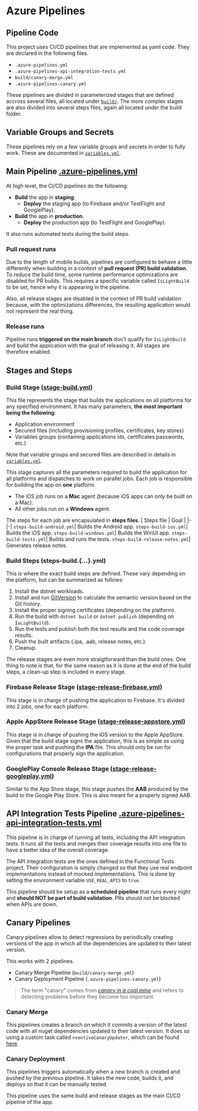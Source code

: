 # Azure Pipelines

## Pipeline Code
This project uses CI/CD pipelines that are implemented as yaml code.
They are declared in the following files.
- `.azure-pipelines.yml`
- `.azure-pipelines-api-integration-tests.yml`
- `build/canary-merge.yml`
- `.azure-pipelines-canary.yml`

These pipelines are divided in parameterized stages that are defined accross several files, all located under [`build/`](build/).
The more complex stages are also divided into several steps files, again all located under the build folder.

## Variable Groups and Secrets
These pipelines rely on a few variable groups and secrets in order to fully work. These are documented in [`variables.yml`](build/variables.yml).

## Main Pipeline [.azure-pipelines.yml](../.azure-pipelines.yml)

At high level, the CI/CD pipelines do the following:
- **Build** the app in **staging**.
  - **Deploy** the staging app (to Firebase and/or TestFlight and GooglePlay).
- **Build** the app in **production**.
  - **Deploy** the production app (to TestFlight and GooglePlay).

It also runs automated tests during the build steps.

### Pull request runs
Due to the length of mobile builds, pipelines are configured to behave a little differently when building in a context of **pull request (PR) build validation**. To reduce the build time, some runtime performance optimizations are disabled for PR builds. This requires a specific variable called `IsLightBuild` to be set, hence why it is appearing in the pipeline. 

Also, all release stages are disabled in the context of PR build validation because, with the optimizations differences, the resulting application would not represent the real thing.

### Release runs
Pipeline runs **triggered on the main branch** don't qualify for `IsLightBuild` and build the application with the goal of releasing it.
All stages are therefore enabled.

## Stages and Steps
### Build Stage ([stage-build.yml](../build/stage-build.yml))
This file represents the stage that builds the applications on all platforms for any specified environment.
It has many parameters, **the most important being the following**:
- Application environment
- Secured files (including provisioning profiles, certificates, key stores)
- Variables groups (containing applications ids, certificates passwords, etc.)

Note that variable groups and secured files are described in details in [`variables.yml`](../build/variables.yml).

This stage captures all the parameters required to build the application for all platforms and dispatches to work on parallel jobs. Each job is responsible for building the app on **one** platform.
- The iOS job runs on a **Mac** agent (because iOS apps can only be built on a Mac).
- All other jobs run on a **Windows** agent.

The steps for each job are encapsulated in **steps files**.
| Steps file | Goal |
|-|-|
`steps-build-android.yml`| Builds the Android app.
`steps-build-ios.yml`| Builds the iOS app.
`steps-build-windows.yml`| Builds the WinUI app.
`steps-build-tests.yml`| Builds and runs the tests.
`steps-build-release-notes.yml`| Generates release notes.

### Build Steps (steps-build.{...}.yml)
This is where the exact build steps are defined. These vary depending on the platform, but can be summarized as follows:
1. Install the dotnet workloads.
1. Install and run [GitVersion](https://gitversion.net/) to calculate the semantic version based on the Git history.
1. Install the proper signing certificates (depending on the platform).
1. Run the build with `dotnet build` or `dotnet publish` (depending on `IsLightBuild`).
1. Run the tests and publish both the test results and the code coverage results.
1. Push the built artifacts (.ipa, .aab, release notes, etc.).
1. Cleanup.

The release stages are even more straigtforward than the build ones. One thing to note is that, for the same reason as it is done at the end of the build steps, a clean-up step is included in every stage.

### Firebase Release Stage ([stage-release-firebase.yml](../build/stage-release-firebase.yml))
This stage is in charge of pushing the application to Firebase. It's divided into 2 jobs, one for each platform.

### Apple AppStore Release Stage ([stage-release-appstore.yml](../build/stage-release-appstore.yml))
This stage is in charge of pushing the iOS version to the Apple AppStore. Given that the build stage signs the application, this is as simple as using the proper task and pushing the **IPA** file. This should only be run for configurations that properly sign the application.

### GooglePlay Console Release Stage ([stage-release-googleplay.yml](../build/stage-release-googleplay.yml))
Similar to the App Store stage, this stage pushes the **AAB** produced by the build to the Google Play Store. This is also meant for a properly signed AAB.

## API Integration Tests Pipeline [.azure-pipelines-api-integration-tests.yml](../.azure-pipelines-api-integration-tests.yml)
This pipeline is in charge of running all tests, including the API integration tests.
It runs all the tests and merges their coverage results into one file to have a better idea of the overall coverage.

The API integration tests are the ones defined in the Functional Tests project.
Their configuration is simply changed so that they use real endpoint implementations instead of mocked implementations.
This is done by setting the environment variable `USE_REAL_APIS` to `true`.

This pipeline should be setup as a **scheduled pipeline** that runs every night and **should NOT be part of build validation**. PRs should not be blocked when APIs are down.

## Canary Pipelines
Canary pipelines allow to detect regressions by periodically creating versions of the app in which all the dependencies are updated to their latest version.

This works with 2 pipelines.
- Canary Merge Pipeline (`build/canary-merge.yml`)
- Canary Deployment Pipeline (`.azure-pipelines-canary.yml`)

> The term "canary" comes from [_canary in a coal mine_](https://en.wikipedia.org/wiki/Sentinel_species#Historical_examples) and refers to detecting problems before they become too important.

### Canary Merge
This pipelines creates a branch on which it commits a version of the latest code with all nuget dependencies updated to their latest version. It does so using a custom task called `nventiveCanaryUpdater`, which can be found [here](https://github.com/nventive/nventive-Build-Tools/blob/master/overview.md#canary-updater).

### Canary Deployment
This pipelines triggers automatically when a new branch is created and pushed by the previous pipeline. It takes the new code, builds it, and deploys so that it can be manually tested.

This pipeline uses the same build and release stages as the main CI/CD pipeline of the app.